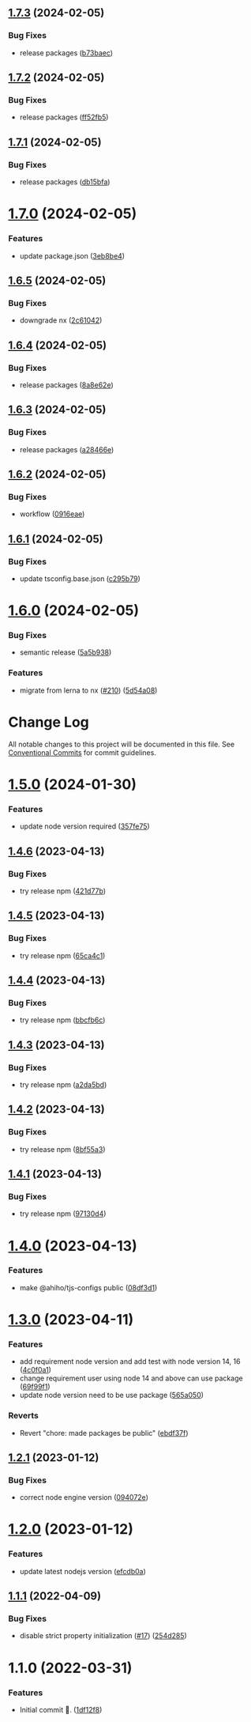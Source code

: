 ## [1.7.3](https://github.com/ahiho/tjs-configs/compare/@ahiho/tsconfig@1.7.2...@ahiho/tsconfig@1.7.3) (2024-02-05)


### Bug Fixes

* release packages ([b73baec](https://github.com/ahiho/tjs-configs/commit/b73baec27e54cf2e3328f67145d1adc5e66aa2db))

## [1.7.2](https://github.com/ahiho/tjs-configs/compare/@ahiho/tsconfig@1.7.1...@ahiho/tsconfig@1.7.2) (2024-02-05)


### Bug Fixes

* release packages ([ff52fb5](https://github.com/ahiho/tjs-configs/commit/ff52fb552b9955f838ca01d03c983cd458d498ea))

## [1.7.1](https://github.com/ahiho/tjs-configs/compare/@ahiho/tsconfig@1.7.0...@ahiho/tsconfig@1.7.1) (2024-02-05)


### Bug Fixes

* release packages ([db15bfa](https://github.com/ahiho/tjs-configs/commit/db15bfab881d5b0c8e0187490e8ad4a5c2ae9617))

# [1.7.0](https://github.com/ahiho/tjs-configs/compare/@ahiho/tsconfig@1.6.5...@ahiho/tsconfig@1.7.0) (2024-02-05)


### Features

* update package.json ([3eb8be4](https://github.com/ahiho/tjs-configs/commit/3eb8be4e58807fc7788695a40e506e416074cd0b))

## [1.6.5](https://github.com/ahiho/tjs-configs/compare/@ahiho/tsconfig@1.6.4...@ahiho/tsconfig@1.6.5) (2024-02-05)


### Bug Fixes

* downgrade nx ([2c61042](https://github.com/ahiho/tjs-configs/commit/2c61042dbfdaeda66db7fe4294bb1a42090e7c8f))

## [1.6.4](https://github.com/ahiho/tjs-configs/compare/@ahiho/tsconfig@1.6.3...@ahiho/tsconfig@1.6.4) (2024-02-05)


### Bug Fixes

* release packages ([8a8e62e](https://github.com/ahiho/tjs-configs/commit/8a8e62e13a02ac9483019fcd1501d012b77ea44f))

## [1.6.3](https://github.com/ahiho/tjs-configs/compare/@ahiho/tsconfig@1.6.2...@ahiho/tsconfig@1.6.3) (2024-02-05)


### Bug Fixes

* release packages ([a28466e](https://github.com/ahiho/tjs-configs/commit/a28466e2fa1109920dbfdd3c9cfb5744ce99a971))

## [1.6.2](https://github.com/ahiho/tjs-configs/compare/@ahiho/tsconfig@1.6.1...@ahiho/tsconfig@1.6.2) (2024-02-05)


### Bug Fixes

* workflow ([0916eae](https://github.com/ahiho/tjs-configs/commit/0916eae6627749200c5f8927c9e4d2a152c22c5a))

## [1.6.1](https://github.com/ahiho/tjs-configs/compare/@ahiho/tsconfig@1.6.0...@ahiho/tsconfig@1.6.1) (2024-02-05)


### Bug Fixes

* update tsconfig.base.json ([c295b79](https://github.com/ahiho/tjs-configs/commit/c295b7910d9902a6ebb668a46ca882a4110aea27))

# [1.6.0](https://github.com/ahiho/tjs-configs/compare/@ahiho/tsconfig@1.5.0...@ahiho/tsconfig@1.6.0) (2024-02-05)


### Bug Fixes

* semantic release ([5a5b938](https://github.com/ahiho/tjs-configs/commit/5a5b938c5741b15ab79c24f8d09b5d3549e36007))


### Features

* migrate from lerna to nx ([#210](https://github.com/ahiho/tjs-configs/issues/210)) ([5d54a08](https://github.com/ahiho/tjs-configs/commit/5d54a08e10c496ed5bbafb07eb2c050001866ffb))

# Change Log

All notable changes to this project will be documented in this file.
See [Conventional Commits](https://conventionalcommits.org) for commit guidelines.

# [1.5.0](https://github.com/ahiho/tjs-configs/compare/@ahiho/tsconfig@1.4.6...@ahiho/tsconfig@1.5.0) (2024-01-30)


### Features

* update node version required ([357fe75](https://github.com/ahiho/tjs-configs/commit/357fe75f8ce196279ebabf18527dd034e7e6be71))





## [1.4.6](https://github.com/ahiho/tjs-configs/compare/@ahiho/tsconfig@1.4.5...@ahiho/tsconfig@1.4.6) (2023-04-13)


### Bug Fixes

* try release npm ([421d77b](https://github.com/ahiho/tjs-configs/commit/421d77be395e92a00b04c214b714c02871063ba0))





## [1.4.5](https://github.com/ahiho/tjs-configs/compare/@ahiho/tsconfig@1.4.4...@ahiho/tsconfig@1.4.5) (2023-04-13)


### Bug Fixes

* try release npm ([65ca4c1](https://github.com/ahiho/tjs-configs/commit/65ca4c1d7b5ae5734c0a06eeb3f83d3c265ff036))





## [1.4.4](https://github.com/ahiho/tjs-configs/compare/@ahiho/tsconfig@1.4.3...@ahiho/tsconfig@1.4.4) (2023-04-13)


### Bug Fixes

* try release npm ([bbcfb6c](https://github.com/ahiho/tjs-configs/commit/bbcfb6c9f5a723c88d512a3ec9af142024158bab))





## [1.4.3](https://github.com/ahiho/tjs-configs/compare/@ahiho/tsconfig@1.4.2...@ahiho/tsconfig@1.4.3) (2023-04-13)


### Bug Fixes

* try release npm ([a2da5bd](https://github.com/ahiho/tjs-configs/commit/a2da5bd448f7ae09fbb14649e14913bf85e2b515))





## [1.4.2](https://github.com/ahiho/tjs-configs/compare/@ahiho/tsconfig@1.4.1...@ahiho/tsconfig@1.4.2) (2023-04-13)


### Bug Fixes

* try release npm ([8bf55a3](https://github.com/ahiho/tjs-configs/commit/8bf55a3132d09f011fdefd19df1766db476ab4ca))





## [1.4.1](https://github.com/ahiho/tjs-configs/compare/@ahiho/tsconfig@1.4.0...@ahiho/tsconfig@1.4.1) (2023-04-13)


### Bug Fixes

* try release npm ([97130d4](https://github.com/ahiho/tjs-configs/commit/97130d487530b669209068a19be7ec7343a95050))





# [1.4.0](https://github.com/ahiho/tjs-configs/compare/@ahiho/tsconfig@1.3.0...@ahiho/tsconfig@1.4.0) (2023-04-13)


### Features

* make @ahiho/tjs-configs public ([08df3d1](https://github.com/ahiho/tjs-configs/commit/08df3d11bb3274ac7694443f28ab336ffad68f3b))





# [1.3.0](https://github.com/ahiho/tjs-configs/compare/@ahiho/tsconfig@1.2.1...@ahiho/tsconfig@1.3.0) (2023-04-11)


### Features

* add requirement node version and add test with node version 14, 16 ([4c0f0a1](https://github.com/ahiho/tjs-configs/commit/4c0f0a106baee0625744ea746231dfc48268fe2b))
* change requirement user using node 14 and above can use package ([69f99f1](https://github.com/ahiho/tjs-configs/commit/69f99f13c2fb2924ef3cc540edaf93186fcc97b8))
* update node version need to be use package ([565a050](https://github.com/ahiho/tjs-configs/commit/565a050bd12aff7bebb626680270da1dd03ecb5c))


### Reverts

* Revert "chore: made packages be public" ([ebdf37f](https://github.com/ahiho/tjs-configs/commit/ebdf37f920a34c0eff0a979ea7ad9b4598d9cdc7))





## [1.2.1](https://github.com/ahiho/tjs-configs/compare/@ahiho/tsconfig@1.2.0...@ahiho/tsconfig@1.2.1) (2023-01-12)


### Bug Fixes

* correct node engine version ([094072e](https://github.com/ahiho/tjs-configs/commit/094072e351e28db9b469d52b113cdf55db973ea4))





# [1.2.0](https://github.com/ahiho/tjs-configs/compare/@ahiho/tsconfig@1.1.1...@ahiho/tsconfig@1.2.0) (2023-01-12)


### Features

* update latest nodejs version ([efcdb0a](https://github.com/ahiho/tjs-configs/commit/efcdb0adcca89553392ea5090dcda786e9d0c87b))





## [1.1.1](https://github.com/ahiho/tjs-configs/compare/@ahiho/tsconfig@1.1.0...@ahiho/tsconfig@1.1.1) (2022-04-09)


### Bug Fixes

* disable strict property initialization ([#17](https://github.com/ahiho/tjs-configs/issues/17)) ([254d285](https://github.com/ahiho/tjs-configs/commit/254d2853d0934040fc37194541a196a8c2aab6e8))





# 1.1.0 (2022-03-31)


### Features

* Initial commit 🎉. ([1df12f8](https://github.com/ahiho/tjs-configs/commit/1df12f8eca7656a75083eab734b89768d138dbae))
